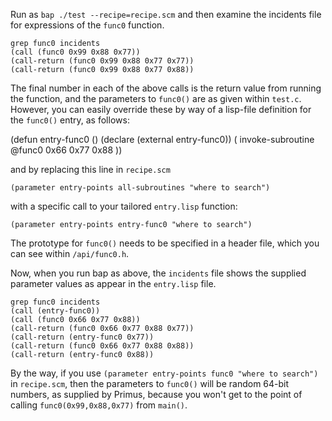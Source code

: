 Run as `bap ./test --recipe=recipe.scm` and then examine the incidents file for expressions of the `func0` function.

```
grep func0 incidents
(call (func0 0x99 0x88 0x77))
(call-return (func0 0x99 0x88 0x77 0x77))
(call-return (func0 0x99 0x88 0x77 0x88))
```

The final number in each of the above calls is the return value from running the function, and the parameters to `func0()` are as given within `test.c`.  However, you can easily override these by way of a lisp-file definition for the `func0()` entry, as follows:

(defun entry-func0 () 
   (declare (external entry-func0)) (
   invoke-subroutine @func0 0x66 0x77 0x88 ))

and by replacing this line in `recipe.scm`

	(parameter entry-points all-subroutines "where to search")

with a specific call to your tailored `entry.lisp` function:

	(parameter entry-points entry-func0 "where to search")

The prototype for `func0()` needs to be specified in a header file, which you can see within `/api/func0.h`.

Now, when you run bap as above, the `incidents` file shows the supplied parameter values as appear in the `entry.lisp` file.

```
grep func0 incidents
(call (entry-func0))
(call (func0 0x66 0x77 0x88))
(call-return (func0 0x66 0x77 0x88 0x77))
(call-return (entry-func0 0x77))
(call-return (func0 0x66 0x77 0x88 0x88))
(call-return (entry-func0 0x88))
```

By the way, if you use `(parameter entry-points func0 "where to search")` in `recipe.scm`, then the parameters to `func0()` will be random 64-bit numbers, as supplied by Primus, because you won't get to the point of calling `func0(0x99,0x88,0x77)` from `main()`.

